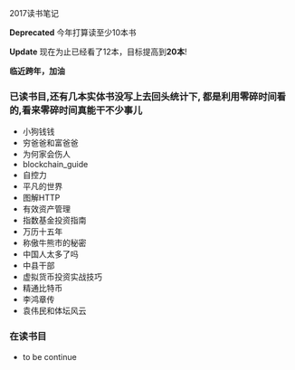 
2017读书笔记

**Deprecated**
今年打算读至少10本书

**Update**
现在为止已经看了12本，目标提高到**20本**!

**临近跨年，加油**

### 已读书目,还有几本实体书没写上去回头统计下, 都是利用零碎时间看的,看来零碎时间真能干不少事儿
 * 小狗钱钱
 * 穷爸爸和富爸爸
 * 为何家会伤人
 * blockchain_guide
 * 自控力
 * 平凡的世界
 * 图解HTTP
 * 有效资产管理
 * 指数基金投资指南
 * 万历十五年
 * 称傲牛熊市的秘密
 * 中国人太多了吗
 * 中县干部
 * 虚拟货币投资实战技巧
 * 精通比特币
 * 李鸿章传
 * 袁伟民和体坛风云


### 在读书目
 
 *  to be continue
